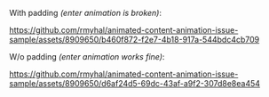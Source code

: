 With padding _(enter animation is broken)_: 

https://github.com/rmyhal/animated-content-animation-issue-sample/assets/8909650/b460f872-f2e7-4b18-917a-544bdc4cb709

W/o padding _(enter animation works fine)_:

https://github.com/rmyhal/animated-content-animation-issue-sample/assets/8909650/d6af24d5-69dc-43af-a9f2-307d8e8ea454

